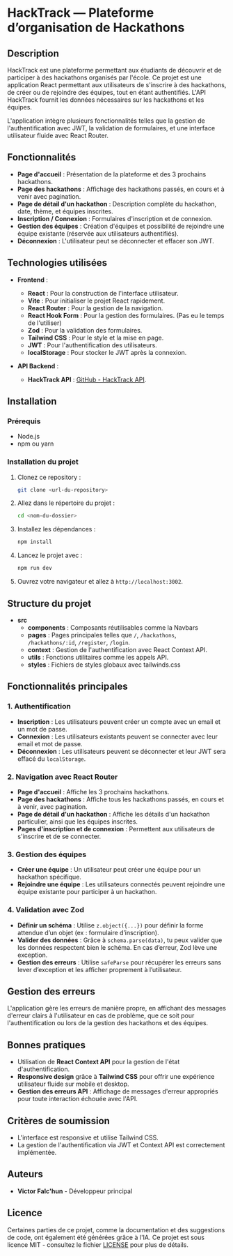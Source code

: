 # HackTrack — Plateforme d’organisation de Hackathons

## Description

HackTrack est une plateforme permettant aux étudiants de découvrir et de participer à des hackathons organisés par l'école. Ce projet est une application React permettant aux utilisateurs de s'inscrire à des hackathons, de créer ou de rejoindre des équipes, tout en étant authentifiés. L'API HackTrack fournit les données nécessaires sur les hackathons et les équipes.

L'application intègre plusieurs fonctionnalités telles que la gestion de l'authentification avec JWT, la validation de formulaires, et une interface utilisateur fluide avec React Router.

## Fonctionnalités

- **Page d'accueil** : Présentation de la plateforme et des 3 prochains hackathons.
- **Page des hackathons** : Affichage des hackathons passés, en cours et à venir avec pagination.
- **Page de détail d'un hackathon** : Description complète du hackathon, date, thème, et équipes inscrites.
- **Inscription / Connexion** : Formulaires d'inscription et de connexion.
- **Gestion des équipes** : Création d'équipes et possibilité de rejoindre une équipe existante (réservée aux utilisateurs authentifiés).
- **Déconnexion** : L'utilisateur peut se déconnecter et effacer son JWT.

## Technologies utilisées

- **Frontend** :
  - **React** : Pour la construction de l'interface utilisateur.
  - **Vite** : Pour initialiser le projet React rapidement.
  - **React Router** : Pour la gestion de la navigation.
  - **React Hook Form** : Pour la gestion des formulaires. (Pas eu le temps de l'utiliser)
  - **Zod** : Pour la validation des formulaires.  
  - **Tailwind CSS** : Pour le style et la mise en page.
  - **JWT** : Pour l'authentification des utilisateurs.
  - **localStorage** : Pour stocker le JWT après la connexion.

- **API Backend** :
  - **HackTrack API** : [GitHub - HackTrack API](https://github.com/hellodamien/hacktrack-api).

## Installation

### Prérequis

- Node.js
- npm ou yarn

### Installation du projet

1. Clonez ce repository :
    ```bash
    git clone <url-du-repository>
    ```
2. Allez dans le répertoire du projet :
    ```bash
    cd <nom-du-dossier>
    ```
3. Installez les dépendances :
    ```bash
    npm install
    ```
4. Lancez le projet avec :
    ```bash
    npm run dev
    ```
5. Ouvrez votre navigateur et allez à `http://localhost:3002`.

## Structure du projet

- **src**
  - **components** : Composants réutilisables comme la Navbars
  - **pages** : Pages principales telles que `/`, `/hackathons`, `/hackathons/:id`, `/register`, `/login`.
  - **context** : Gestion de l'authentification avec React Context API.
  - **utils** : Fonctions utilitaires comme les appels API.
  - **styles** : Fichiers de styles globaux avec tailwinds.css

## Fonctionnalités principales

### 1. Authentification

- **Inscription** : Les utilisateurs peuvent créer un compte avec un email et un mot de passe.
- **Connexion** : Les utilisateurs existants peuvent se connecter avec leur email et mot de passe.
- **Déconnexion** : Les utilisateurs peuvent se déconnecter et leur JWT sera effacé du `localStorage`.

### 2. Navigation avec React Router

- **Page d'accueil** : Affiche les 3 prochains hackathons.
- **Page des hackathons** : Affiche tous les hackathons passés, en cours et à venir, avec pagination.
- **Page de détail d'un hackathon** : Affiche les détails d'un hackathon particulier, ainsi que les équipes inscrites.
- **Pages d'inscription et de connexion** : Permettent aux utilisateurs de s'inscrire et de se connecter.

### 3. Gestion des équipes

- **Créer une équipe** : Un utilisateur peut créer une équipe pour un hackathon spécifique.
- **Rejoindre une équipe** : Les utilisateurs connectés peuvent rejoindre une équipe existante pour participer à un hackathon.

### 4. Validation avec Zod

- **Définir un schéma** : Utilise `z.object({...})` pour définir la forme attendue d’un objet (ex : formulaire d’inscription).
- **Valider des données** : Grâce à `schema.parse(data)`, tu peux valider que les données respectent bien le schéma. En cas d’erreur, Zod lève une exception.
- **Gestion des erreurs** : Utilise `safeParse` pour récupérer les erreurs sans lever d’exception et les afficher proprement à l’utilisateur.

## Gestion des erreurs

L'application gère les erreurs de manière propre, en affichant des messages d'erreur clairs à l'utilisateur en cas de problème, que ce soit pour l'authentification ou lors de la gestion des hackathons et des équipes.

## Bonnes pratiques

- Utilisation de **React Context API** pour la gestion de l'état d'authentification.
- **Responsive design** grâce à **Tailwind CSS** pour offrir une expérience utilisateur fluide sur mobile et desktop.
- **Gestion des erreurs API** : Affichage de messages d'erreur appropriés pour toute interaction échouée avec l'API.
  
## Critères de soumission

- L'interface est responsive et utilise Tailwind CSS.
- La gestion de l'authentification via JWT et Context API est correctement implémentée.

## Auteurs

- **Victor Falc'hun** - Développeur principal


## Licence

Certaines parties de ce projet, comme la documentation et des suggestions de code, ont également été générées grâce à l'IA.
Ce projet est sous licence MIT - consultez le fichier [LICENSE](LICENSE) pour plus de détails.

